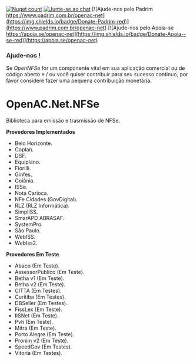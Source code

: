 [![Nuget count](http://img.shields.io/nuget/v/OpenAC.Net.NFSe.svg)](https://www.nuget.org/packages/OpenAC.Net.NFSe/) 
[![Junte-se ao chat](https://img.shields.io/badge/Chat%20on-Discord-purple.svg)](https://discord.com/invite/brdmJ7Yv6w)
[![Ajude-nos pelo Padrim https://www.padrim.com.br/openac-net](https://img.shields.io/badge/Donate-Padrim-red)](https://www.padrim.com.br/openac-net)
[![Ajude-nos pelo Apoia-se https://apoia.se/openac-net](https://img.shields.io/badge/Donate-Apoia--se-red)](https://apoia.se/openac-net)

### Ajude-nos !
Se *OpenNFSe* for um componente vital em sua aplicação comercial ou de código aberto e / ou você quiser contribuir para seu sucesso contínuo, por favor considere fazer uma pequena contribuição monetária.

# OpenAC.Net.NFSe

Biblioteca para emissão e trasmissão de NFSe.

**Provedores Implementados**
- Belo Horizonte.
- Coplan.
- DSF.
- Equiplano.
- Fiorilli.
- Ginfes.
- Goiânia.
- ISSe.
- Nota Carioca.
- NFe Cidades (GovDigital).
- RLZ (RLZ Informática).
- SimplISS.
- SmarAPD ABRASAF.
- SystemPro.
- São Paulo.
- WebISS.
- WebIss2.

**Provedores Em Teste**
- Abaco (Em Teste).
- AssessorPublico (Em Teste).
- Betha v1 (Em Teste).
- Betha v2 (Em Teste).
- CITTA (Em Testes).
- Curitiba (Em Testes).
- DBSeller (Em Testes).
- FissLex (Em Teste).
- IISNet (Em Teste).
- Pvh (Em Teste).
- Mitra (Em Teste).
- Porto Alegre (Em Teste).
- Pronim v2 (Em Teste).
- SpeedGov (Em Testes).
- Vitoria (Em Testes).
